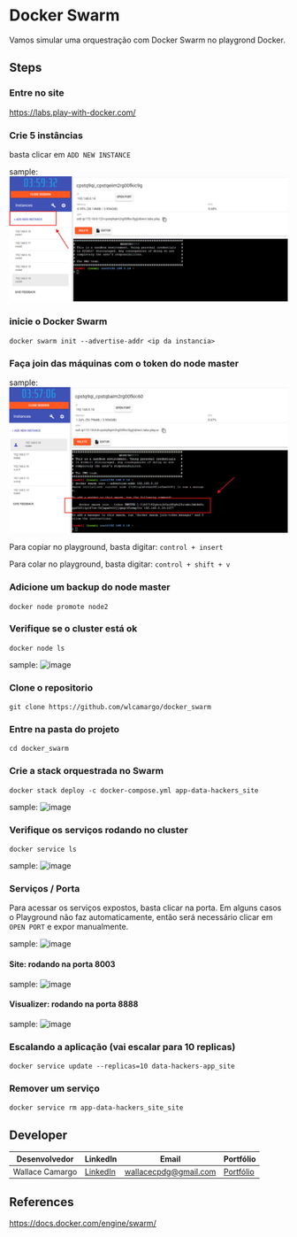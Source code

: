 # Docker Swarm

Vamos simular uma orquestração com Docker Swarm no playgrond Docker.

## Steps
### Entre no site 
https://labs.play-with-docker.com/

### Crie 5 instâncias
basta clicar em ```ADD NEW INSTANCE```

sample:
![image](assets/instances.png)

### inicie o Docker Swarm
```
docker swarm init --advertise-addr <ip da instancia> 
```

### Faça join das máquinas com o token do node master
sample:
![image](assets/token.png)

Para copiar no playground, basta digitar:
```control + insert```

Para colar no playground, basta digitar:
```control + shift + v```

### Adicione um backup do node master
```
docker node promote node2
```
### Verifique se o cluster está ok
```
docker node ls
```
sample:
![image](assets/cluster.png)

### Clone o repositorio
```
git clone https://github.com/wlcamargo/docker_swarm
```

### Entre na pasta do projeto 
```
cd docker_swarm
```

### Crie a stack orquestrada no Swarm
```
docker stack deploy -c docker-compose.yml app-data-hackers_site
```
sample:
![image](assets/deploy.png)

### Verifique os serviços rodando no cluster
```
docker service ls
```
sample:
![image](assets/service.png)

### Serviços / Porta
Para acessar os serviços expostos, basta clicar na porta. Em alguns casos o Playground não faz automaticamente, então será necessário clicar em ```OPEN PORT``` e expor manualmente.

sample:
![image](assets/ports.png)


#### Site: rodando na porta 8003

sample:
![image](assets/site.png)

#### Visualizer: rodando na porta  8888

sample:
![image](assets/visualizer.png)

### Escalando a aplicação (vai escalar para 10 replicas)
```
docker service update --replicas=10 data-hackers-app_site
```

### Remover um serviço
```
docker service rm app-data-hackers_site_site
```

## Developer
| Desenvolvedor      | LinkedIn                                   | Email                        | Portfólio                              |
|--------------------|--------------------------------------------|------------------------------|----------------------------------------|
| Wallace Camargo    | [LinkedIn](https://www.linkedin.com/in/wallace-camargo-35b615171/) | wallacecpdg@gmail.com        | [Portfólio](https://wlcamargo.github.io/)   |


## References

https://docs.docker.com/engine/swarm/

